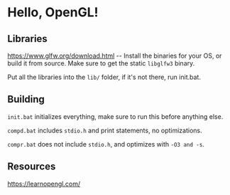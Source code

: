 # Hello, OpenGL!

## Libraries
https://www.glfw.org/download.html -- Install the binaries for your OS, or build it from source.
Make sure to get the static `libglfw3` binary.

Put all the libraries into the `lib/` folder, if it's not there, run init.bat.


## Building
`init.bat` initializes everything, make sure to run this before anything else.

`compd.bat` includes `stdio.h` and print statements, no optimizations.

`compr.bat` does not include `stdio.h`, and optimizes with `-O3 and -s`.


## Resources
https://learnopengl.com/